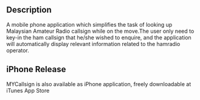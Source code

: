Description
---

A mobile phone application which simplifies the task of looking up Malaysian Amateur Radio callsign while on the move.The user only need to key-in the ham callsign that he/she wished to enquire, and the application will automatically display relevant information related to the hamradio operator.

iPhone Release
---

MYCallsign is also available as iPhone application, freely downloadable at iTunes App Store
